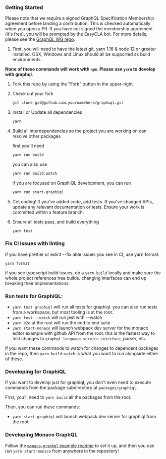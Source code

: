 ### Getting Started

Please note that we require a signed GraphQL Specification Membership agreement before landing a contribution. This is checked automatically when you open a PR. If you have not signed the membership agreement (it's free), you will be prompted by the EasyCLA bot. For more details, please see the [GraphQL WG repo](https://github.com/graphql/graphql-wg/tree/main/membership).

1. First, you will need to have the latest git, yarn 1.16 & node 12 or greater installed. OSX, Windows and Linux should all be supported as build environments.

**None of these commands will work with `npm`. Please use `yarn` to develop with graphql**.

1. Fork this repo by using the "Fork" button in the upper-right

2. Check out your fork

   ```sh
   git clone git@github.com:yournamehere/graphiql.git
   ```

3. Install or Update all dependencies

   ```sh
   yarn
   ```

4. Build all interdependencies so the project you are working on can resolve other packages

   first you'll need

   ```sh
   yarn run build
   ```

   you can also use

   ```sh
   yarn run build:watch
   ```

   if you are focused on GraphiQL development, you can run

   ```sh
   yarn run start-graphiql
   ```

5. Get coding! If you've added code, add tests. If you've changed APIs, update
   any relevant documentation or tests. Ensure your work is committed within a
   feature branch.

6. Ensure all tests pass, and build everything

   ```sh
   yarn test
   ```

### Fix CI issues with linting

if you have prettier or eslint --fix able issues you see in CI, use yarn format:

`yarn format`

if you see typescript build issues, do a `yarn build` locally and make sure the whole project references tree builds. changing interfaces can end up breaking their implementations.

### Run tests for GraphiQL:

- `yarn test graphiql` will run all tests for graphiql. you can also run tests from a workspace, but most tooling is at the root.
- `yarn test --watch` will run jest with --watch
- `yarn e2e` at the root will run the end to end suite
- `yarn start-monaco` will launch webpack dev server for the monaco editor example with github API from the root. this is the fastest way to test changes to `graphql-language-service-interface`, parser, etc.

if you want these commands to watch for changes to dependent packages in the repo, then `yarn build:watch` is what you want to run alongside either of these.

### Developing for GraphiQL

If you want to develop just for graphiql, you don't even need to execute commands from the package subdirectory at `packages/graphiql`.

First, you'll need to `yarn build` all the packages from the root.

Then, you can run these commands:

- `yarn start-graphiql` will launch webpack dev server for graphiql from the root

### Developing Monaco GraphQL

Follow the [`monaco-graphql` example readme](examples/monaco-graphql-webpack-example/README.md) to set it up, and then you can run `yarn start-monaco` from anywhere in the repository!
